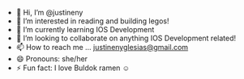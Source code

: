 - 👋 Hi, I’m @justineny
- 👀 I’m interested in reading and building legos!
- 🌱 I’m currently learning IOS Development
- 💞️ I’m looking to collaborate on anything IOS Development related!
- 📫 How to reach me ... justinenyglesias@gmail.com
- 😄 Pronouns: she/her
- ⚡ Fun fact: I love Buldok ramen ☺️

<!---
justineny/justineny is a ✨ special ✨ repository because its `README.md` (this file) appears on your GitHub profile.
You can click the Preview link to take a look at your changes.
--->
